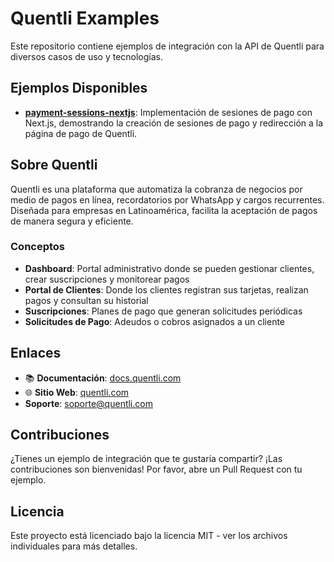 # Quentli Examples

Este repositorio contiene ejemplos de integración con la API de Quentli para diversos casos de uso y tecnologías.

## Ejemplos Disponibles

- [**payment-sessions-nextjs**](./examples/payment-sessions-nextjs): Implementación de sesiones de pago con Next.js, demostrando la creación de sesiones de pago y redirección a la página de pago de Quentli.

## Sobre Quentli

Quentli es una plataforma que automatiza la cobranza de negocios por medio de pagos en línea, recordatorios por WhatsApp y cargos recurrentes. Diseñada para empresas en Latinoamérica, facilita la aceptación de pagos de manera segura y eficiente.

### Conceptos

- **Dashboard**: Portal administrativo donde se pueden gestionar clientes, crear suscripciones y monitorear pagos
- **Portal de Clientes**: Donde los clientes registran sus tarjetas, realizan pagos y consultan su historial
- **Suscripciones**: Planes de pago que generan solicitudes periódicas
- **Solicitudes de Pago**: Adeudos o cobros asignados a un cliente

## Enlaces

- 📚 **Documentación**: [docs.quentli.com](https://docs.quentli.com)
- 🌐 **Sitio Web**: [quentli.com](https://quentli.com)
- **Soporte**: [soporte@quentli.com](mailto:soporte@quentli.com)

## Contribuciones

¿Tienes un ejemplo de integración que te gustaría compartir? ¡Las contribuciones son bienvenidas! Por favor, abre un Pull Request con tu ejemplo.

## Licencia

Este proyecto está licenciado bajo la licencia MIT - ver los archivos individuales para más detalles. 